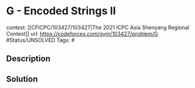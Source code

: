 # G - Encoded Strings II

contest: [[CFICPC/103427/103427|The 2021 ICPC Asia Shenyang Regional Contest]]
url: https://codeforces.com/gym/103427/problem/G
#Status/UNSOLVED
Tags: #

## Description

## Solution

